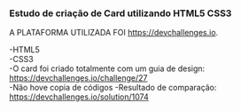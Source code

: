 ### Estudo de criação de Card utilizando HTML5 CSS3

A PLATAFORMA UTILIZADA FOI https://devchallenges.io.

-HTML5
<br>
-CSS3
<br>
-O card foi criado totalmente com um guia de design: https://devchallenges.io/challenge/27 
<br>
-Não hove copia de códigos
-Resultado de comparação: https://devchallenges.io/solution/1074